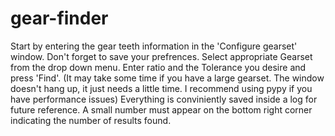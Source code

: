# gear-finder
Start by entering the gear teeth information in the 'Configure gearset' window. Don't forget to save your prefrences.
Select appropriate Gearset from the drop down menu.
Enter ratio and the Tolerance you desire and press 'Find'.
(It may take some time if you have a large gearset. The window doesn't hang up, it just needs a little time. I recommend using pypy if you have performance issues)
Everything is conviniently saved inside a log for future reference.
A small number must appear on the bottom right corner indicating the number of results found.
